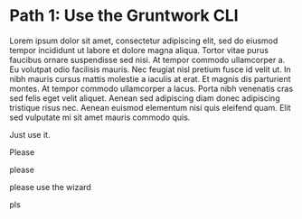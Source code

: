 # Path 1: Use the Gruntwork CLI 

Lorem ipsum dolor sit amet, consectetur adipiscing elit, sed do eiusmod tempor incididunt ut labore et dolore magna aliqua. Tortor vitae purus faucibus ornare suspendisse sed nisi. At tempor commodo ullamcorper a. Eu volutpat odio facilisis mauris. Nec feugiat nisl pretium fusce id velit ut. In nibh mauris cursus mattis molestie a iaculis at erat. Et magnis dis parturient montes. At tempor commodo ullamcorper a lacus. Porta nibh venenatis cras sed felis eget velit aliquet. Aenean sed adipiscing diam donec adipiscing tristique risus nec. Aenean euismod elementum nisi quis eleifend quam. Elit sed vulputate mi sit amet mauris commodo quis.

Just use it. 

Please

please

please use the wizard









pls
